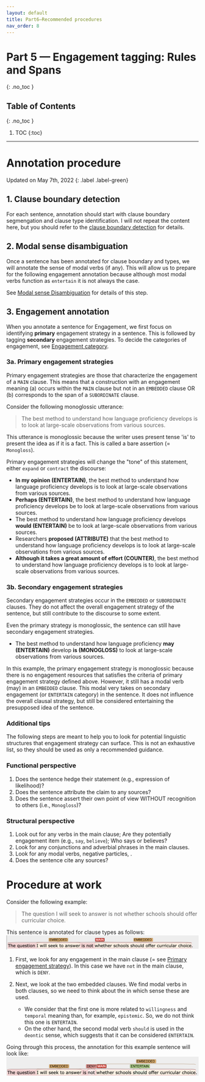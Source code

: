 ```yaml
---
layout: default
title: Part6—Recommended procedures
nav_order: 8
---
```



# Part 5 — Engagement tagging: Rules and Spans
{: .no_toc }

## Table of Contents
{: .no_toc }

1. TOC
{:toc}

---

# Annotation procedure

Updated on May 7th, 2022
{: .label .label-green}

## 1. Clause boundary detection

For each sentence, annotation should start with clause boundary segmengation and clause type identification.
I will not repeat the content here, but you should refer to the [clause boundary detection](3_Part2_Clause_boundary.md) for details.

## 2. Modal sense disambiguation

Once a sentence has been annotated for clause boundary and types, we will annotate the sense of modal verbs (if any).
This will allow us to prepare for the following engagement annotation because although most modal verbs function as `entertain` it is not always the case.

See [Modal sense Disambiguation](Modal-verb-sense.md) for details of this step.

## 3. Engagement annotation


When you annotate a sentence for Engagement, we first focus on identifying **primary** engagement strategy in a sentence. This is followed by tagging **secondary** engagement strategies. 
To decide the categories of engagement, see [Engagement category](/docs/2_Part1_Understanding_Engagement.md).

### 3a. Primary engagement strategies

Primary engagement strategies are those that characterize the engagement of a `MAIN` clause. This means that a construction with an engagement meaning (a) occurs within the `MAIN` clause but not in an `EMBEDDED` clause OR (b) corresponds to the span of a `SUBORDINATE` clause. 

Consider the following monoglossic utterance:

> The best method to understand how language proficiency develops is to look at large-scale observations from various sources.

This utterance is monoglossic because the writer uses present tense 'is' to present the idea as if it is a fact. This is called a bare assertion (= `Monogloss`).

Primary engagement strategies will change the "tone" of this statement, either `expand` or `contract` the discourse:

- **In my opinion (ENTERTAIN)**, the best method to understand how language proficiency develops is to look at large-scale observations from various sources.
- **Perhaps (ENTERTAIN)**, the best method to understand how language proficiency develops be to look at large-scale observations from various sources.
- The best method to understand how language proficiency develops **would (ENTERTAIN)** be to look at large-scale observations from various sources.
- Researchers **proposed (ATTRIBUTE)** that the best method to understand how language proficiency develops is to look at large-scale observations from various sources.
- **Although it takes a great amount of effort (COUNTER)**, the best method to understand how language proficiency develops is to look at large-scale observations from various sources.


### 3b. Secondary engagement strategies

Secondary engagement strategies occur in the `EMBEDDED` or `SUBORDINATE` clauses. They do not affect the overall engagement strategy of the sentence, but still contribute to the discourse to some extent.

Even the primary strategy is monoglossic, the sentence can still have secondary engagement strategies.

- The best method to understand how language proficiency **may (ENTERTAIN)** develop **is (MONOGLOSS)** to look at large-scale observations from various sources.

In this example, the primary engagement strategy is monoglossic because there is no engagement resources that satisfies the criteria of primary engagement strategy defined above. However, it still has a modal verb (may) in an `EMBEDDED` clause. This modal very takes on secondary engagement (or `ENTERTAIN` category) in the sentence. It does not influence the overall clausal strategy, but still be considered entertaining the presupposed idea of the sentence.


### Additional tips
The following steps are meant to help you to look for potential linguistic structures that engagement strategy can surface. This is not an exhaustive list, so they should be used as only a recommended guidance.

### Functional perspective
1. Does the sentence hedge their statement (e.g., expression of likelihood)?
2. Does the sentence attribute the claim to any sources?
3. Does the sentence assert their own point of view WITHOUT recognition to others (i.e., `Monogloss`)?

### Structural perspective
1. Look out for any verbs in the main clause; Are they potentially engagement item (e.g., `say`, `believe`); Who says or believes?
2. Look for any conjunctions and adverbial phrases in the main clauses.
3. Look for any modal verbs, negative particles, .
4. Does the sentence cite any sources?



# Procedure at work 

Consider the following example:
> The question I will seek to answer is not whether schools should offer curricular choice.

This sentence is annotated for clause types as follows:
![example-clause](figures/Tutorial/example_clause_boundary.png)

1. First, we look for any engagement in the main clause (= see [Primary engagement strategy](#3a-primary-engagement-strategies)). In this case we have `not` in the main clause, which is `DENY`.

2. Next, we look at the two embedded clauses. We find modal verbs in both clauses, so we need to think about the in which sense these are used.
   - We consider that the first one is more related to `willingness` and `temporal` meaning than, for example, `epistemic`. So, we do not think this one is `ENTERTAIN`. 
   - On the other hand, the second modal verb `should` is used in the `deontic` sense, which suggests that it can be considered `ENTERTAIN`.

Going through this process, the annotation for this example sentence will look like:
![example-annotated](figures/Tutorial/example1_annotated.png)
